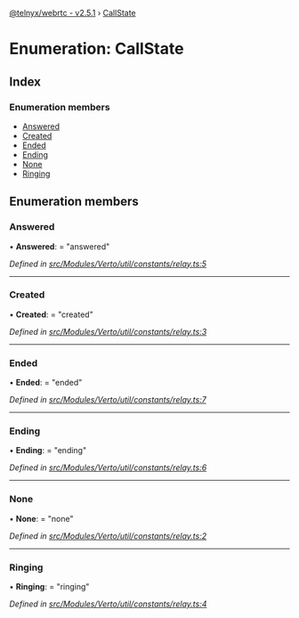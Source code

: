 [@telnyx/webrtc - v2.5.1](../README.md) › [CallState](callstate.md)

# Enumeration: CallState

## Index

### Enumeration members

* [Answered](callstate.md#answered)
* [Created](callstate.md#created)
* [Ended](callstate.md#ended)
* [Ending](callstate.md#ending)
* [None](callstate.md#none)
* [Ringing](callstate.md#ringing)

## Enumeration members

###  Answered

• **Answered**: = "answered"

*Defined in [src/Modules/Verto/util/constants/relay.ts:5](https://github.com/team-telnyx/webrtc/blob/main/packages/js/src/Modules/Verto/util/constants/relay.ts#L5)*

___

###  Created

• **Created**: = "created"

*Defined in [src/Modules/Verto/util/constants/relay.ts:3](https://github.com/team-telnyx/webrtc/blob/main/packages/js/src/Modules/Verto/util/constants/relay.ts#L3)*

___

###  Ended

• **Ended**: = "ended"

*Defined in [src/Modules/Verto/util/constants/relay.ts:7](https://github.com/team-telnyx/webrtc/blob/main/packages/js/src/Modules/Verto/util/constants/relay.ts#L7)*

___

###  Ending

• **Ending**: = "ending"

*Defined in [src/Modules/Verto/util/constants/relay.ts:6](https://github.com/team-telnyx/webrtc/blob/main/packages/js/src/Modules/Verto/util/constants/relay.ts#L6)*

___

###  None

• **None**: = "none"

*Defined in [src/Modules/Verto/util/constants/relay.ts:2](https://github.com/team-telnyx/webrtc/blob/main/packages/js/src/Modules/Verto/util/constants/relay.ts#L2)*

___

###  Ringing

• **Ringing**: = "ringing"

*Defined in [src/Modules/Verto/util/constants/relay.ts:4](https://github.com/team-telnyx/webrtc/blob/main/packages/js/src/Modules/Verto/util/constants/relay.ts#L4)*
